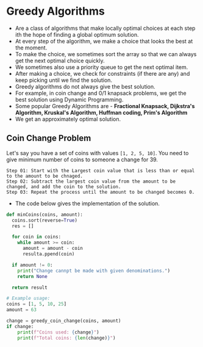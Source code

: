 # Greedy Algorithms
- Are a class of algorithms that make locally optimal choices at each step ith the hope of finding a global optimum solution.
- At every step of the algorithm, we make a choice that looks the best at the moment.
- To make the choice, we sometimes sort the array so that we can always get the next optimal choice quickly.
- We sometimes also use a priority queue to get the next optimal item.
- After making a choice, we check for constraints (if there are any) and keep picking until we find the solution.
- Greedy algorithms do not always give the best solution.
- For example, in coin change and 0/1 knapsack problems, we get the best solution using Dynamic Programming.
- Some popular Greedy Algorithms are - **Fractional Knapsack, Dijkstra's Algorithm, Kruskal's Algorithm, Huffman coding, Prim's Algorithm**
- We get an approximately optimal solution.

## Coin Change Problem
Let's say you have a set of coins with values `[1, 2, 5, 10]`.
You need to give minimum number of coins to someone a change for 39.
```
Step 01: Start with the Largest coin value that is less than or equal to the amount to be chnaged.
Step 02: Subtract the largest coin value from the amount to be changed, and add the coin to the solution.
Step 03: Repeat the process until the amount to be changed becomes 0.
```
- The code below gives the implementation of the solution.

```python
def minCoins(coins, amount):
  coins.sort(reverse=True)
  res = []

  for coin in coins:
    while amount >= coin:
      amount = amount - coin
      resulta.ppend(coin)

  if amount != 0:
    print("Change cannpt be made with given denominations.")
    return None

  return result

# Example usage:
coins = [1, 5, 10, 25]
amount = 63

change = greedy_coin_change(coins, amount)
if change:
    print(f"Coins used: {change}")
    print(f"Total coins: {len(change)}")
```

